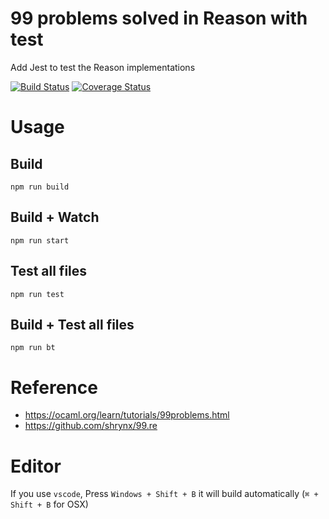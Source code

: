 # 99 problems solved in Reason with test
Add Jest to test the Reason implementations

[![Build Status](https://travis-ci.com/Yermouth/99-reason-with-test.svg?token=RpuPVjjegQqPriAv3YeD&branch=master)](https://travis-ci.com/Yermouth/99-reason-with-test)
[![Coverage Status](https://coveralls.io/repos/github/Yermouth/99-reason-with-test/badge.svg?branch=master)](https://coveralls.io/github/Yermouth/99-reason-with-test?branch=master)

# Usage
## Build
```
npm run build
```

## Build + Watch
```
npm run start
```

## Test all files
```
npm run test
```

## Build + Test all files
```
npm run bt
```

# Reference
- https://ocaml.org/learn/tutorials/99problems.html
- https://github.com/shrynx/99.re

# Editor
If you use `vscode`, Press `Windows + Shift + B` it will build automatically
(`⌘ + Shift + B` for OSX)
